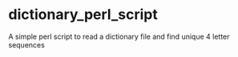 # dictionary_perl_script
A simple perl script to read a dictionary file and find unique 4 letter sequences
